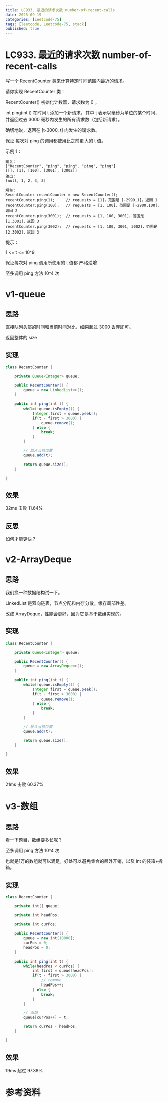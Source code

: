 ```yaml
---
title: LC933. 最近的请求次数 number-of-recent-calls
date: 2025-09-19 
categories: [Leetcode-75]
tags: [leetcode, Leetcode-75, stack]
published: true
---
```


# LC933. 最近的请求次数 number-of-recent-calls

写一个 RecentCounter 类来计算特定时间范围内最近的请求。

请你实现 RecentCounter 类：

RecentCounter() 初始化计数器，请求数为 0 。

int ping(int t) 在时间 t 添加一个新请求，其中 t 表示以毫秒为单位的某个时间，并返回过去 3000 毫秒内发生的所有请求数（包括新请求）。

确切地说，返回在 [t-3000, t] 内发生的请求数。

保证 每次对 ping 的调用都使用比之前更大的 t 值。

示例 1：

```
输入：
["RecentCounter", "ping", "ping", "ping", "ping"]
[[], [1], [100], [3001], [3002]]
输出：
[null, 1, 2, 3, 3]

解释：
RecentCounter recentCounter = new RecentCounter();
recentCounter.ping(1);     // requests = [1]，范围是 [-2999,1]，返回 1
recentCounter.ping(100);   // requests = [1, 100]，范围是 [-2900,100]，返回 2
recentCounter.ping(3001);  // requests = [1, 100, 3001]，范围是 [1,3001]，返回 3
recentCounter.ping(3002);  // requests = [1, 100, 3001, 3002]，范围是 [2,3002]，返回 3
``` 

提示：

1 <= t <= 10^9

保证每次对 ping 调用所使用的 t 值都 严格递增

至多调用 ping 方法 10^4 次
 
# v1-queue

## 思路

直接队列头部的时间和当前时间对比，如果超过 3000 丢弃即可。

返回整体的 size

## 实现

```java
class RecentCounter {

    private Queue<Integer> queue;

    public RecentCounter() {
        queue = new LinkedList<>();
    }
    
    public int ping(int t) {
        while(!queue.isEmpty()) {
            Integer first = queue.peek();
            if(t - first > 3000) {
                queue.remove();
            } else {
                break;
            }
        }      

        // 放入当前位置
        queue.add(t);

        return queue.size();
    }

}
```

## 效果

32ms 击败 11.64%

## 反思

如何才能更快？

# v2-ArrayDeque

## 思路

我们换一种数据结构试一下。

LinkedList 是双向链表，节点分配和内存分散，缓存局部性差。

改成 ArrayDeque，性能会更好，因为它是基于数组实现的。

## 实现

```java
class RecentCounter {

    private Queue<Integer> queue;

    public RecentCounter() {
        queue = new ArrayDeque<>();
    }
    
    public int ping(int t) {
        while(!queue.isEmpty()) {
            Integer first = queue.peek();
            if(t - first > 3000) {
                queue.remove();
            } else {
                break;
            }
        }      

        // 放入当前位置
        queue.add(t);

        return queue.size();
    }

}
```

## 效果

21ms 击败 60.37%

# v3-数组

## 思路

看一下题目，数组要多长呢？

至多调用 ping 方法 10^4 次

也就是1万的数组就可以满足，好处可以避免集合的额外开销，以及 int 的装箱+拆箱。

## 实现

```java
class RecentCounter {

    private int[] queue;

    private int headPos;

    private int curPos;

    public RecentCounter() {
        queue = new int[10000];
        curPos = 0;
        headPos = 0;
    }
    
    public int ping(int t) {
        while(headPos < curPos) {
            int first = queue[headPos];
            if(t - first > 3000) {
                // remove
                headPos++;
            } else {
                break;
            }
        }      

        // 添加
        queue[curPos++] = t;

        return curPos - headPos;
    }

}
```

## 效果

19ms 超过 97.38%

# 参考资料